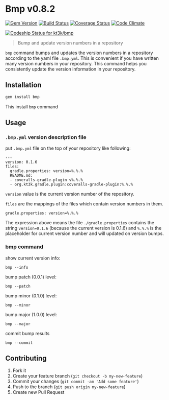 # Bmp v0.8.2

[![Gem Version](https://badge.fury.io/rb/bmp.png)](http://badge.fury.io/rb/bmp)
[![Build Status](https://travis-ci.org/kt3k/bmp.png)](https://travis-ci.org/kt3k/bmp)
[![Coverage Status](https://coveralls.io/repos/kt3k/bmp/badge.png)](https://coveralls.io/r/kt3k/bmp)
[![Code Climate](https://codeclimate.com/github/kt3k/bmp.png)](https://codeclimate.com/github/kt3k/bmp)

[ ![Codeship Status for kt3k/bmp](https://www.codeship.io/projects/fc1c56c0-fa28-0131-0224-76431a64aeb5/status)](https://www.codeship.io/projects/29009)

> Bump and update version numbers in a repository

`bmp` command bumps and updates the version numbers in a repository according to the yaml file `.bmp.yml`. This is convenient if you have written many version numbers in your repository. This command helps you consistently update the version information in your repository.

## Installation

```sh
gem install bmp
```

This install `bmp` command

## Usage

### `.bmp.yml` version description file

put `.bmp.yml` file on the top of your repository like following:

```
---
version: 0.1.6
files:
  gradle.properties: version=%.%.%
  README.md:
  - coveralls-gradle-plugin v%.%.%
  - org.kt3k.gradle.plugin:coveralls-gradle-plugin:%.%.%
```

`version` value is the current version number of the repository.

`files` are the mappings of the files which contain version numbers in them.

```
gradle.properties: version=%.%.%
```

The expression above means the file `./gradle.properties` contains the string `version=0.1.6` (because the current version is 0.1.6) and `%.%.%` is the placeholder for current version number and will updated on version bumps.

### bmp command

show current version info:
```
bmp --info
```


bump patch (0.0.1) level:
```
bmp --patch
```


bump minor (0.1.0) level:
```
bmp --minor
```


bump major (1.0.0) level:
```
bmp --major
```


commit bump results
```
bmp --commit
```

## Contributing

1. Fork it
2. Create your feature branch (`git checkout -b my-new-feature`)
3. Commit your changes (`git commit -am 'Add some feature'`)
4. Push to the branch (`git push origin my-new-feature`)
5. Create new Pull Request

